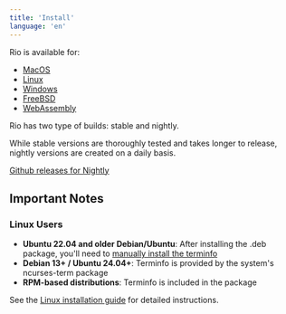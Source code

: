 ```yaml
---
title: 'Install'
language: 'en'
---
```


Rio is available for:

- [MacOS](/docs/install/macos)
- [Linux](/docs/install/linux)
- [Windows](/docs/install/windows)
- [FreeBSD](/docs/install/freebsd)
- [WebAssembly](/docs/install/webassembly)

Rio has two type of builds: stable and nightly.

While stable versions are thoroughly tested and takes longer to release, nightly versions are created on a daily basis.

[Github releases for Nightly](https://github.com/raphamorim/rio/releases/tag/nightly)

## Important Notes

### Linux Users
- **Ubuntu 22.04 and older Debian/Ubuntu**: After installing the .deb package, you'll need to [manually install the terminfo](/docs/install/terminfo)
- **Debian 13+ / Ubuntu 24.04+**: Terminfo is provided by the system's ncurses-term package
- **RPM-based distributions**: Terminfo is included in the package

See the [Linux installation guide](/docs/install/linux) for detailed instructions.

